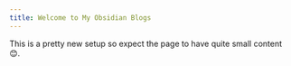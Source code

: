 ```yaml
---
title: Welcome to My Obsidian Blogs
---
```


This is a pretty new setup so expect the page to have quite small content 😊.
